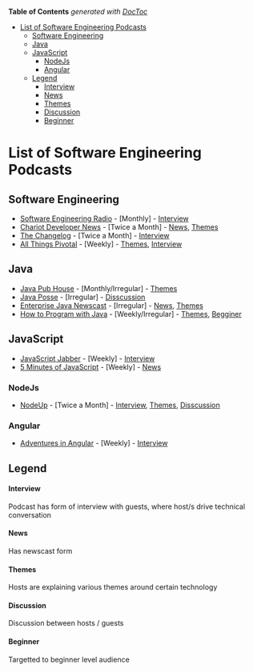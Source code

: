 <!-- START doctoc generated TOC please keep comment here to allow auto update -->
<!-- DON'T EDIT THIS SECTION, INSTEAD RE-RUN doctoc TO UPDATE -->
**Table of Contents**  *generated with [DocToc](http://doctoc.herokuapp.com/)*

- [List of Software Engineering Podcasts](#list-of-software-engineering-podcasts)
  - [Software Engineering](#software-engineering)
  - [Java](#java)
  - [JavaScript](#javascript)
    - [NodeJs](#nodejs)
    - [Angular](#angular)
  - [Legend](#legend)
      - [Interview](#interview)
      - [News](#news)
      - [Themes](#themes)
      - [Discussion](#discussion)
      - [Beginner](#beginner)

<!-- END doctoc generated TOC please keep comment here to allow auto update -->

# List of Software Engineering Podcasts

## Software Engineering
* [Software Engineering Radio](http://www.se-radio.net/) - [Monthly] - [Interview](#interview)
* [Chariot Developer News](http://chariotsolutions.com/podcasts/) - [Twice a Month] - [News](#news), [Themes](#themes)
* [The Changelog](http://thechangelog.com/podcast/) - [Twice a Month] - [Interview](#interview)
* [All Things Pivotal](http://www.pivotal.io/podcasts) - [Weekly] - [Themes](#themes), [Interview](#interview)

## Java
* [Java Pub House](http://www.javapubhouse.com/) - [Monthly/Irregular] - [Themes](#themes)
* [Java Posse](http://javaposse.com/) - [Irregular] - [Disscussion](#discussion)
* [Enterprise Java Newscast](http://blogs.jsfcentral.com/JSFNewscast/) - [Irregular] - [News](#news), [Themes](#themes)
* [How to Program with Java](https://howtoprogramwithjava.com/) - [Weekly/Irregular] - [Themes](#themes), [Begginer](#beginner)

## JavaScript
* [JavaScript Jabber](http://devchat.tv/js-jabber) - [Weekly] - [Interview](#interview)
* [5 Minutes of JavaScript](http://fivejs.codeschool.com/) - [Weekly] - [News](#news)

### NodeJs
* [NodeUp](http://nodeup.com/) - [Twice a Month] - [Interview](#interview), [Themes](#themes), [Disscussion](#discussion)

### Angular
* [Adventures in Angular](http://devchat.tv/adventures-in-angular) - [Weekly] - [Interview](#interview)

## Legend
#### Interview
Podcast has form of interview with guests, where host/s drive technical conversation 
#### News
Has newscast form
#### Themes
Hosts are explaining various themes around certain technology
#### Discussion
Discussion between hosts / guests
#### Beginner
Targetted to beginner level audience

